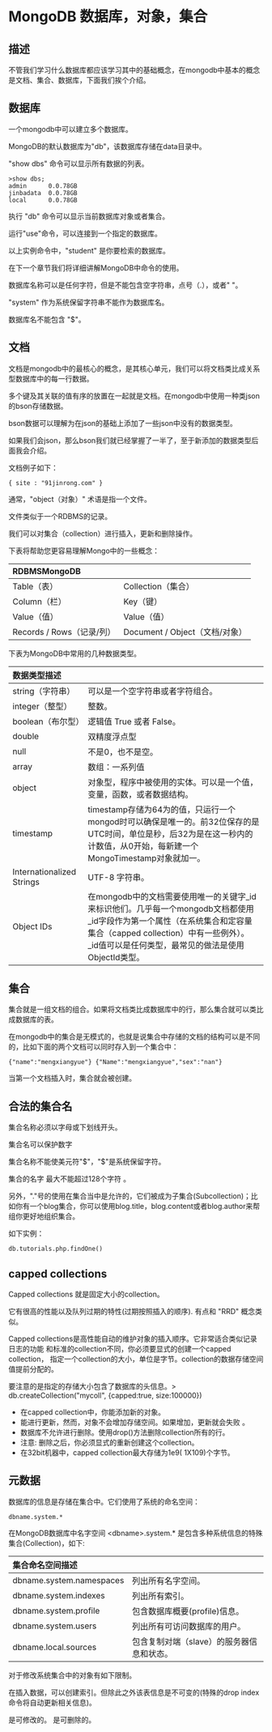 # **MongoDB 数据库，对象，集合**

## **描述**

不管我们学习什么数据库都应该学习其中的基础概念，在mongodb中基本的概念是文档、集合、数据库，下面我们挨个介绍。

## **数据库**

一个mongodb中可以建立多个数据库。

MongoDB的默认数据库为"db"，该数据库存储在data目录中。

"show dbs" 命令可以显示所有数据的列表。

```
>show dbs;
admin      0.0.78GB
jinbadata  0.0.78GB
local      0.0.78GB
```

执行 "db" 命令可以显示当前数据库对象或者集合。

运行"use"命令，可以连接到一个指定的数据库。

以上实例命令中，"student" 是你要检索的数据库。

在下一个章节我们将详细讲解MongoDB中命令的使用。

数据库名称可以是任何字符，但是不能包含空字符串，点号（.），或者" "。

"system" 作为系统保留字符串不能作为数据库名。

数据库名不能包含 "$"。

## **文档**

文档是mongodb中的最核心的概念，是其核心单元，我们可以将文档类比成关系型数据库中的每一行数据。

多个键及其关联的值有序的放置在一起就是文档。在mongodb中使用一种类json的bson存储数据。

bson数据可以理解为在json的基础上添加了一些json中没有的数据类型。

如果我们会json，那么bson我们就已经掌握了一半了，至于新添加的数据类型后面我会介绍。

文档例子如下：

```
{ site : "91jinrong.com" }

```

通常，"object（对象）" 术语是指一个文件。

文件类似于一个RDBMS的记录。

我们可以对集合（collection）进行插入，更新和删除操作。

下表将帮助您更容易理解Mongo中的一些概念：

| **RDBMSMongoDB** |  |
| :--- | :--- |
| Table（表） | Collection（集合） |
| Column（栏） | Key（键） |
| Value（值） | Value（值） |
| Records \/ Rows（记录\/列） | Document \/ Object（文档\/对象） |

下表为MongoDB中常用的几种数据类型。

| **数据类型描述** |  |
| :--- | :--- |
| string（字符串） | 可以是一个空字符串或者字符组合。 |
| integer（整型） | 整数。 |
| boolean（布尔型） | 逻辑值 True 或者 False。 |
| double | 双精度浮点型 |
| null | 不是0，也不是空。 |
| array | 数组：一系列值 |
| object | 对象型，程序中被使用的实体。可以是一个值，变量，函数，或者数据结构。 |
| timestamp | timestamp存储为64为的值，只运行一个mongod时可以确保是唯一的。前32位保存的是UTC时间，单位是秒，后32为是在这一秒内的计数值，从0开始，每新建一个MongoTimestamp对象就加一。 |
| Internationalized Strings | UTF-8 字符串。 |
| Object IDs | 在mongodb中的文档需要使用唯一的关键字\_id来标识他们。几乎每一个mongodb文档都使用\_id字段作为第一个属性（在系统集合和定容量集合（capped collection）中有一些例外）。\_id值可以是任何类型，最常见的做法是使用ObjectId类型。 |

## **集合**

集合就是一组文档的组合。如果将文档类比成数据库中的行，那么集合就可以类比成数据库的表。

在mongodb中的集合是无模式的，也就是说集合中存储的文档的结构可以是不同的，比如下面的两个文档可以同时存入到一个集合中：

```
{"name":"mengxiangyue"} {"Name":"mengxiangyue","sex":"nan"}

```

当第一个文档插入时，集合就会被创建。

## **合法的集合名**

集合名称必须以字母或下划线开头。

集合名可以保护数字

集合名称不能使美元符"$"，"$"是系统保留字符。

集合的名字 最大不能超过128个字符 。

另外，"."号的使用在集合当中是允许的，它们被成为子集合\(Subcollection\)；比如你有一个blog集合，你可以使用blog.title，blog.content或者blog.author来帮组你更好地组织集合。

如下实例：

```
db.tutorials.php.findOne()

```

## **capped collections**

Capped collections 就是固定大小的collection。

它有很高的性能以及队列过期的特性\(过期按照插入的顺序\). 有点和 "RRD" 概念类似。

Capped collections是高性能自动的维护对象的插入顺序。它非常适合类似记录日志的功能 和标准的collection不同，你必须要显式的创建一个capped collection， 指定一个collection的大小，单位是字节。collection的数据存储空间值提前分配的。

要注意的是指定的存储大小包含了数据库的头信息。&gt; db.createCollection\("mycoll", {capped:true, size:100000}\)

* 在capped collection中，你能添加新的对象。
* 能进行更新，然而，对象不会增加存储空间。如果增加，更新就会失败 。
* 数据库不允许进行删除。使用drop\(\)方法删除collection所有的行。
* 注意: 删除之后，你必须显式的重新创建这个collection。
* 在32bit机器中，capped collection最大存储为1e9\( 1X109\)个字节。

## **元数据**

数据库的信息是存储在集合中。它们使用了系统的命名空间：

```
dbname.system.*

```

在MongoDB数据库中名字空间 &lt;dbname&gt;.system.\* 是包含多种系统信息的特殊集合\(Collection\)，如下:

| **集合命名空间描述** |  |
| :--- | :--- |
| dbname.system.namespaces | 列出所有名字空间。 |
| dbname.system.indexes | 列出所有索引。 |
| dbname.system.profile | 包含数据库概要\(profile\)信息。 |
| dbname.system.users | 列出所有可访问数据库的用户。 |
| dbname.local.sources | 包含复制对端（slave）的服务器信息和状态。 |

对于修改系统集合中的对象有如下限制。

在插入数据，可以创建索引。但除此之外该表信息是不可变的\(特殊的drop index命令将自动更新相关信息\)。

是可修改的。 是可删除的。

